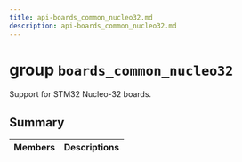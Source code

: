 ```yaml
---
title: api-boards_common_nucleo32.md
description: api-boards_common_nucleo32.md
---
```

# group `boards_common_nucleo32` 

Support for STM32 Nucleo-32 boards.

## Summary

 Members                        | Descriptions                                
--------------------------------|---------------------------------------------

